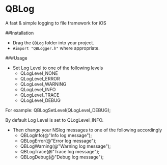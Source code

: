 QBLog
===============

A fast &amp; simple logging to file framework for iOS

##Installation

- Drag the `QBLog` folder into your project.
- `#import "QBLogger.h"` where appropriate. 

###Usage

* Set Log Level to one of the following levels
  * QLogLevel_NONE
  * QLogLevel_ERROR
  * QLogLevel_WARNING
  * QLogLevel_INFO
  * QLogLevel_TRACE
  * QLogLevel_DEBUG
 
For example:
  QBLogSetLevel(QLogLevel_DEBUG);
  
By default Log Level is set to QLogLevel_INFO.

* Then change your NSlog messages to one of the following accordingly
  * QBLogInfo(@"Info log message");
  * QBLogError(@"Error log message");
  * QBLogWarning(@"Warning log message");
  * QBLogTrace(@"Trace log message");
  * QBLogDebug(@"Debug log message");
  


